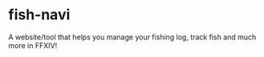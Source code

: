 # fish-navi
A website/tool that helps you manage your fishing log, track fish and much more in FFXIV!
